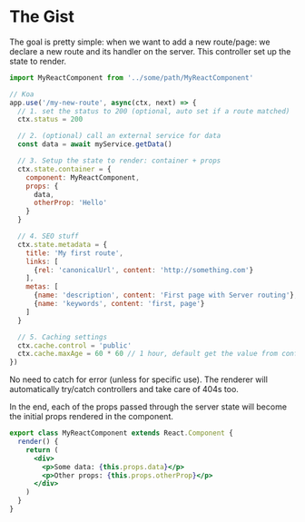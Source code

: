 # The Gist

The goal is pretty simple: when we want to add a new route/page: we declare a new route and its handler on the server. This controller set up the state to render.

```js
import MyReactComponent from '../some/path/MyReactComponent'

// Koa
app.use('/my-new-route', async(ctx, next) => {
  // 1. set the status to 200 (optional, auto set if a route matched)
  ctx.status = 200

  // 2. (optional) call an external service for data
  const data = await myService.getData()

  // 3. Setup the state to render: container + props
  ctx.state.container = {
    component: MyReactComponent,
    props: {
      data,
      otherProp: 'Hello'
    }
  }

  // 4. SEO stuff
  ctx.state.metadata = {
    title: 'My first route',
    links: [
      {rel: 'canonicalUrl', content: 'http://something.com'}
    ],
    metas: [
      {name: 'description', content: 'First page with Server routing'},
      {name: 'keywords', content: 'first, page'}
    ]
  }

  // 5. Caching settings
  ctx.cache.control = 'public'
  ctx.cache.maxAge = 60 * 60 // 1 hour, default get the value from config
})
```

No need to catch for error (unless for specific use). The renderer will automatically try/catch controllers and take care of 404s too.

In the end, each of the props passed through the server state will become the initial props rendered in the component.

```jsx
export class MyReactComponent extends React.Component {
  render() {
    return (
      <div>
        <p>Some data: {this.props.data}</p>
        <p>Other props: {this.props.otherProp}</p>
      </div>
    )
  }
}
```
